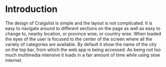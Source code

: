 # Introduction

The design of Craigslist is simple and the layout is not complicated. It is easy to navigate around to different sections on the page as well as easy to change to, nearby location, or province wise, or country wise. When loaded the eyes of the user is focused to the center of the screen where all the variety of categories are available. By default it show the name of the city on the top bar, from which the web app is being accessed. As being not too much multimedia intensive it loads in a fair amount of time while using slow internet.
